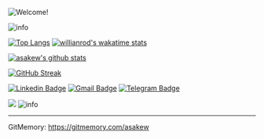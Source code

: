 <!-- Managing your profile README -->
<!-- https://docs.github.com/en/account-and-profile/setting-up-and-managing-your-github-profile/customizing-your-profile/managing-your-profile-readme -->

![Welcome!](3Io4KmzAY.gif)

<img src="https://github-profile-summary-cards.vercel.app/api/cards/profile-details?username=asakew&theme=github_dark" alt="info">

[![Top Langs](https://github-readme-stats.vercel.app/api/top-langs/?username=asakew&theme=github_dark&show_icons=true)](https://github.com/asakew/) [![willianrod's wakatime stats](https://github-readme-stats.vercel.app/api/wakatime?username=asakew&theme=github_dark&layout=compact)](https://wakatime.com/@asakew)

[![asakew's github stats](https://github-readme-stats.vercel.app/api?username=asakew&theme=github_dark&show_icons=true)](https://github.com/asakew/)
<!-- Readme Docs: https://github.com/anuraghazra/github-readme-stats -->

[![GitHub Streak](https://github-readme-streak-stats.herokuapp.com?user=asakew&theme=tokyonight_duo&hide_border=true)](https://git.io/streak-stats)
<!-- https://github.com/denvercoder1/github-readme-streak-stats -->

[![Linkedin Badge](https://img.shields.io/badge/-Linkedin-blue?style=flat-square&logo=Linkedin&logoColor=white&link=https://www.linkedin.com/mwlite/in/akmal-sindarov-52ab51187)](https://www.linkedin.com/mwlite/in/akmal-sindarov-52ab51187)
[![Gmail Badge](https://img.shields.io/badge/-Gmail-c14438?style=flat-square&logo=Gmail&logoColor=white&link=mailto:asauz777@gmail.com)](mailto:asauz777@gmail.com)
[![Telegram Badge](https://img.shields.io/badge/-Telegram-blue?style=flat-square&logo=Telegram&logoColor=white&link=https://t.me/asakew)](https://t.me/asakew)

<img src="https://activity-graph.herokuapp.com/graph?username=asakew&theme=xcode" />
<!-- <img src="https://raw.githubusercontent.com/muhiqsimui/muhiqsimui/output/github-contribution-grid-snake.svg"we> -->

<img src="https://github-profile-trophy.vercel.app/?username=asakew&margin-w=5&theme=radical" alt="info" />


------------
GitMemory: https://gitmemory.com/asakew

